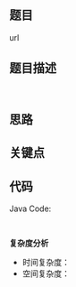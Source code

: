 
## 题目

url

## 题目描述

```


```

## 思路



## 关键点



## 代码

Java Code:

``` java



```


**复杂度分析**

- 时间复杂度：
- 空间复杂度：


